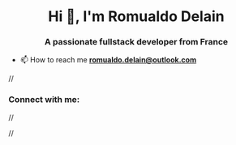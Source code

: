 <h1 align="center">Hi 👋, I'm Romualdo Delain</h1>
<h3 align="center">A passionate fullstack developer from France</h3>

- 📫 How to reach me **romualdo.delain@outlook.com**

// <h3 align="left">Connect with me:</h3>
// <p align="left">
// </p>
